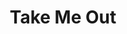 ---
title: Take Me Out
poster: take-me-out.jpg
header: take-me-out-header.jpg
description: Richard Greenberg's groundbreaking play returns to Broadway.
theater: Helen Hayes Theater
original_preview: 2022-03-10
original_opening: 2022-04-04
preview: 2022-03-10
opening: 2022-04-04
tonyaward: false
criticspick: false
tags: 
  - Play
  - Broadway
trailer: https://www.youtube.com/watch?v=DPv0RtPTv64
website: https://2st.com/shows/take-me-out
tickets:
  - highlight: true
    info: https://www.todaytix.com/nyc/shows/19749-take-me-out
    title: $39 Rush
    type: digitalRush
  - highlight: false
    info: >-
      $25, one hour prior to curtain. 1 ticket per full-time high school or
      college student ID.
    title: $25 Student
    type: studentRush
  - highlight: false
    info: https://stubhub.prf.hn/l/KV59g0M
    title: 2ndry Market
    type: stubhub
  - highlight: false
    info: 'https://2st.com/buy-tickets/rush-30-under-30'
    title: $30 Under 30
    type: thirtyUnder
---